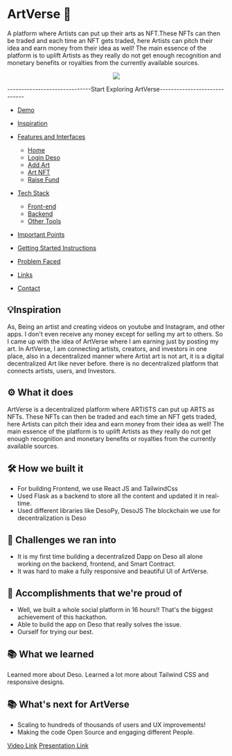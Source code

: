  
  <a id="about"> </a>

# ArtVerse 🌟

A platform where Artists can put up their arts as NFT.These NFTs can then be traded and each time an NFT gets traded, here Artists can pitch their idea and earn money from their idea as well! The main essence of the platform is to uplift Artists as they really do not get enough recognition and monetary benefits or royalties from the currently available sources.
<br>


<p  align="center">
<img  src="https://user-images.githubusercontent.com/81790585/190892772-67b03e7a-40f0-4eea-9c59-8b9dfb6448d6.gif"/>
</p>

------------------------------Start Exploring ArtVerse-----------------------------
- <a href="https://www.youtube.com/watch?v=6nc6kmLGl60" target="_blank">Demo</a>

- [Inspiration](#about)

- [Features and Interfaces](#features)
  - [Home](#home)
  - [Login Deso](#auth)
  - [Add Art](#dashboard)
  - [Art NFT](#exam)
  - [Raise Fund](#face)

- [Tech Stack](#tech-stack)
  - [Front-end](#frontend)
  - [Backend](#backend)
  - [Other Tools](#other)

- [Important Points](#imp-points)
- [Getting Started Instructions](#instructions)
- [Problem Faced](#problems)
- [Links](#links)
- [Contact](#contact)

  
  

 <a id="about"> </a>
## 💡Inspiration
As, Being an artist and creating videos on youtube and Instagram, and other apps. I don't even receive any money except for selling my art to others. So I came up with the idea of ArtVerse where I am earning just by posting my art. In ArtVerse, I am connecting artists, creators, and investors in one place, also in a decentralized manner where Artist art is not art, it is a digital decentralized Art like never before. there is no decentralized platform that connects artists, users, and Investors.

## ⚙ What it does
ArtVerse is a decentralized platform where ARTISTS can put up ARTS as NFTs. These NFTs can then be traded and each time an NFT gets traded, here Artists can pitch their idea and earn money from their idea as well! The main essence of the platform is to uplift Artists as they really do not get enough recognition and monetary benefits or royalties from the currently available sources.

## 🛠 How we built it
- For building Frontend, we use React JS and TailwindCss
- Used Flask as a backend to store all the content and updated it in real-time.
- Used different libraries like DesoPy, DesoJS
The blockchain we use for decentralization is Deso

## 💪 Challenges we ran into
- It is my first time building a decentralized Dapp on Deso all alone working on the backend, frontend, and Smart Contract. 
- It was hard to make a fully responsive and beautiful UI of ArtVerse.

## 📌 Accomplishments that we're proud of
- Well, we built a whole social platform in 16 hours!! That's the biggest achievement of this hackathon.
- Able to build the app on Deso that really solves the issue.
- Ourself for trying our best.

## 📚 What we learned
Learned more about Deso. Learned a lot more about Tailwind CSS and responsive designs.

## 📚 What's next for ArtVerse
- Scaling to hundreds of thousands of users and UX improvements!
- Making the code Open Source and engaging different People.

[Video Link](https://www.youtube.com/watch?v=6nc6kmLGl60)
[Presentation Link](https://www.canva.com/design/DAFSY_ApFLo/ZhVM667ex0E_uBgD9rnpxw/view?utm_content=DAFSY_ApFLo&utm_campaign=designshare&utm_medium=link2&utm_source=sharebutton)
